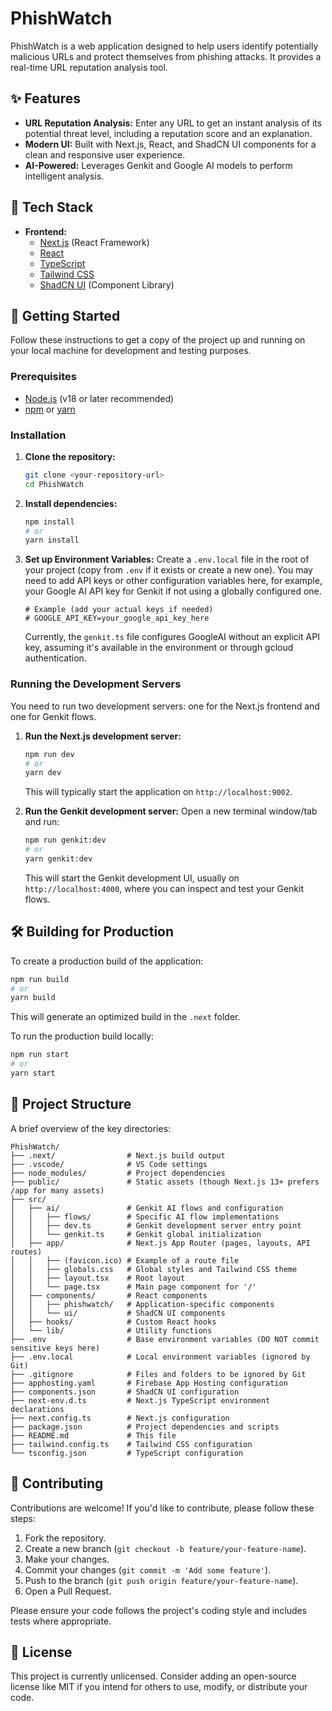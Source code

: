 
# PhishWatch

PhishWatch is a web application designed to help users identify potentially malicious URLs and protect themselves from phishing attacks. It provides a real-time URL reputation analysis tool.

## ✨ Features

*   **URL Reputation Analysis:** Enter any URL to get an instant analysis of its potential threat level, including a reputation score and an explanation.
*   **Modern UI:** Built with Next.js, React, and ShadCN UI components for a clean and responsive user experience.
*   **AI-Powered:** Leverages Genkit and Google AI models to perform intelligent analysis.

## 🚀 Tech Stack

*   **Frontend:**
    *   [Next.js](https://nextjs.org/) (React Framework)
    *   [React](https://reactjs.org/)
    *   [TypeScript](https://www.typescriptlang.org/)
    *   [Tailwind CSS](https://tailwindcss.com/)
    *   [ShadCN UI](https://ui.shadcn.com/) (Component Library)

## 🏁 Getting Started

Follow these instructions to get a copy of the project up and running on your local machine for development and testing purposes.

### Prerequisites

*   [Node.js](https://nodejs.org/) (v18 or later recommended)
*   [npm](https://www.npmjs.com/) or [yarn](https://yarnpkg.com/)

### Installation

1.  **Clone the repository:**
    ```bash
    git clone <your-repository-url>
    cd PhishWatch
    ```

2.  **Install dependencies:**
    ```bash
    npm install
    # or
    yarn install
    ```

3.  **Set up Environment Variables:**
    Create a `.env.local` file in the root of your project (copy from `.env` if it exists or create a new one).
    You may need to add API keys or other configuration variables here, for example, your Google AI API key for Genkit if not using a globally configured one.
    ```env
    # Example (add your actual keys if needed)
    # GOOGLE_API_KEY=your_google_api_key_here
    ```
    Currently, the `genkit.ts` file configures GoogleAI without an explicit API key, assuming it's available in the environment or through gcloud authentication.

### Running the Development Servers

You need to run two development servers: one for the Next.js frontend and one for Genkit flows.

1.  **Run the Next.js development server:**
    ```bash
    npm run dev
    # or
    yarn dev
    ```
    This will typically start the application on `http://localhost:9002`.

2.  **Run the Genkit development server:**
    Open a new terminal window/tab and run:
    ```bash
    npm run genkit:dev
    # or
    yarn genkit:dev
    ```
    This will start the Genkit development UI, usually on `http://localhost:4000`, where you can inspect and test your Genkit flows.

## 🛠️ Building for Production

To create a production build of the application:

```bash
npm run build
# or
yarn build
```
This will generate an optimized build in the `.next` folder.

To run the production build locally:
```bash
npm run start
# or
yarn start
```

## 📂 Project Structure

A brief overview of the key directories:

```
PhishWatch/
├── .next/                # Next.js build output
├── .vscode/              # VS Code settings
├── node_modules/         # Project dependencies
├── public/               # Static assets (though Next.js 13+ prefers /app for many assets)
├── src/
│   ├── ai/               # Genkit AI flows and configuration
│   │   ├── flows/        # Specific AI flow implementations
│   │   ├── dev.ts        # Genkit development server entry point
│   │   └── genkit.ts     # Genkit global initialization
│   ├── app/              # Next.js App Router (pages, layouts, API routes)
│   │   ├── (favicon.ico) # Example of a route file
│   │   ├── globals.css   # Global styles and Tailwind CSS theme
│   │   ├── layout.tsx    # Root layout
│   │   └── page.tsx      # Main page component for '/'
│   ├── components/       # React components
│   │   ├── phishwatch/   # Application-specific components
│   │   └── ui/           # ShadCN UI components
│   ├── hooks/            # Custom React hooks
│   └── lib/              # Utility functions
├── .env                  # Base environment variables (DO NOT commit sensitive keys here)
├── .env.local            # Local environment variables (ignored by Git)
├── .gitignore            # Files and folders to be ignored by Git
├── apphosting.yaml       # Firebase App Hosting configuration
├── components.json       # ShadCN UI configuration
├── next-env.d.ts         # Next.js TypeScript environment declarations
├── next.config.ts        # Next.js configuration
├── package.json          # Project dependencies and scripts
├── README.md             # This file
├── tailwind.config.ts    # Tailwind CSS configuration
└── tsconfig.json         # TypeScript configuration
```

## 🤝 Contributing

Contributions are welcome! If you'd like to contribute, please follow these steps:

1.  Fork the repository.
2.  Create a new branch (`git checkout -b feature/your-feature-name`).
3.  Make your changes.
4.  Commit your changes (`git commit -m 'Add some feature'`).
5.  Push to the branch (`git push origin feature/your-feature-name`).
6.  Open a Pull Request.

Please ensure your code follows the project's coding style and includes tests where appropriate.

## 📜 License

This project is currently unlicensed. Consider adding an open-source license like MIT if you intend for others to use, modify, or distribute your code.
```
